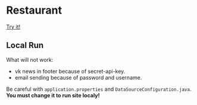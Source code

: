 # Restaurant 


[Try it!](https://www.dacha-restaurant.ru)


## Local Run 

What will not work: 
 - vk news in footer because of secret-api-key. 
 - email sending because of password and username. 


Be careful with `application.properties` and `DataSourceConfiguration.java`. **You must change it to run site localy!**
